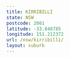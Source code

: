 ```yaml
---
title: KIRRIBILLI
state: NSW
postcode: 2061
latitude: -33.848785
longitude: 151.212372
url: /nsw/kirribilli/
layout: suburb
---
```

